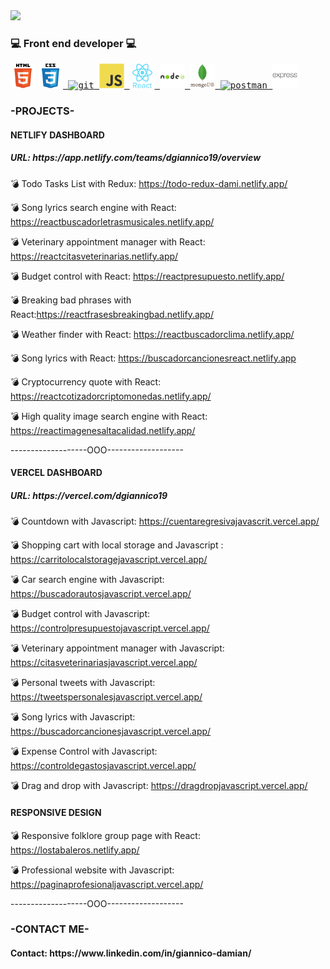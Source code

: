 
<img src="https://capsule-render.vercel.app/api?type=slice&color=auto&height=250&section=header&fontAlignY=32&fontAlign=65&rotate=17&text=Hello!%20I%20am%20Damian!%20👋&fontSize=40" />



 <h3>💻 Front end developer 💻</h3> 
<p>
<kbd><a href="https://www.w3.org/html/" target="_blank"> <img src="https://raw.githubusercontent.com/devicons/devicon/master/icons/html5/html5-original-wordmark.svg" alt="html5" width="40" height="40"/></a></kbd> 
<kbd> <a href="https://www.w3schools.com/css/" target="_blank"> <img src="https://raw.githubusercontent.com/devicons/devicon/master/icons/css3/css3-original-wordmark.svg" alt="css3" width="40" height="40"/> </a></kbd> 
<kbd><a href="https://git-scm.com/" target="_blank"> <img src="https://www.vectorlogo.zone/logos/git-scm/git-scm-icon.svg" alt="git" width="40" height="40"/> </a></kbd> 
<kbd><a href="https://developer.mozilla.org/en-US/docs/Web/JavaScript" target="_blank"> <img src="https://raw.githubusercontent.com/devicons/devicon/master/icons/javascript/javascript-original.svg" alt="javascript" width="40" height="40"/> </a></kbd>
 <kbd> <a href="https://reactjs.org/" target="_blank"> <img src="https://raw.githubusercontent.com/devicons/devicon/master/icons/react/react-original-wordmark.svg" alt="react" width="40" height="40"/> </a> </kbd>
 <kbd> <a href="https://nodejs.org" target="_blank"> <img src="https://raw.githubusercontent.com/devicons/devicon/master/icons/nodejs/nodejs-original-wordmark.svg" alt="nodejs" width="40" height="40"/> </a></kbd>
 <kbd><a href="https://www.mongodb.com/" target="_blank"> <img src="https://raw.githubusercontent.com/devicons/devicon/master/icons/mongodb/mongodb-original-wordmark.svg" alt="mongodb" width="40" height="40"/> </a></kbd>
 <kbd><a href="https://postman.com" target="_blank"> <img src="https://www.vectorlogo.zone/logos/getpostman/getpostman-icon.svg" alt="postman" width="40" height="40"/> </a></kbd>
 <kbd> <a href="https://expressjs.com" target="_blank"> <img src="https://raw.githubusercontent.com/devicons/devicon/master/icons/express/express-original-wordmark.svg" alt="express" width="40" height="40"/> </a></kbd>
 
 
</p>


<h3>-PROJECTS-</h3> 





  <h4>NETLIFY DASHBOARD</h4> 
   
   <h5>URL: https://app.netlify.com/teams/dgiannico19/overview</h5>
 
    
   💣 Todo Tasks List with Redux: https://todo-redux-dami.netlify.app/
    
   💣 Song lyrics search engine with React: https://reactbuscadorletrasmusicales.netlify.app/
  
   💣 Veterinary appointment manager with React: https://reactcitasveterinarias.netlify.app/
  
   💣 Budget control with React: https://reactpresupuesto.netlify.app/
  
   💣 Breaking bad phrases with React:https://reactfrasesbreakingbad.netlify.app/
    
   💣 Weather finder with React: https://reactbuscadorclima.netlify.app/
    
   💣 Song lyrics with React: https://buscadorcancionesreact.netlify.app
    
   💣 Cryptocurrency quote with React: https://reactcotizadorcriptomonedas.netlify.app/
    
   💣 High quality image search engine with React: https://reactimagenesaltacalidad.netlify.app/
     
    
    
   
-------------------OOO-------------------

  <h4>VERCEL DASHBOARD</h4> 
  <h5>URL: https://vercel.com/dgiannico19</h5>

   💣 Countdown with Javascript: https://cuentaregresivajavascrit.vercel.app/
  
   💣 Shopping cart with local storage and Javascript : https://carritolocalstoragejavascript.vercel.app/
    
   💣 Car search engine with Javascript: https://buscadorautosjavascript.vercel.app/
    
   💣 Budget control with Javascript: https://controlpresupuestojavascript.vercel.app/
    
   💣 Veterinary appointment manager with Javascript: https://citasveterinariasjavascript.vercel.app/
    
   💣 Personal tweets with Javascript: https://tweetspersonalesjavascript.vercel.app/

   💣 Song lyrics with Javascript: https://buscadorcancionesjavascript.vercel.app/
  
   💣 Expense Control with Javascript: https://controldegastosjavascript.vercel.app/

   💣 Drag and drop with Javascript: https://dragdropjavascript.vercel.app/
   
   <h4>RESPONSIVE DESIGN</h4> 

   
   💣 Responsive folklore group page with React: https://lostabaleros.netlify.app/   
   
   💣 Professional website with Javascript: https://paginaprofesionaljavascript.vercel.app/
   
   -------------------OOO-------------------
  


 

  
 


<h3>-CONTACT ME-</h3>

<h4>Contact: https://www.linkedin.com/in/giannico-damian/</h4>
 

